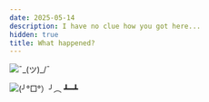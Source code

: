 ```yaml
---
date: 2025-05-14
description: I have no clue how you got here...
hidden: true
title: What happened?
---
```


![¯\_(ツ)_/¯](/assets/static/img/error-jerry.avif)

![(╯°□°）╯︵ ┻━┻](/assets/static/img/error-tom.avif)
